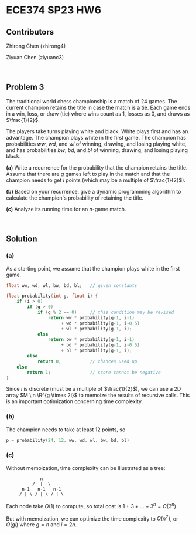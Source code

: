 # ECE374 SP23 HW6

## Contributors

Zhirong Chen (zhirong4)

Ziyuan Chen (ziyuanc3)

<br>

## Problem 3

The traditional world chess championship is a match of 24 games. The current champion retains the title in case the match is a tie. Each game ends in a win, loss, or draw (tie) where wins count as $1$, losses as $0$, and draws as $\frac{1}{2}$.

The players take turns playing white and black. White plays first and has an advantage. The champion plays white in the first game. The champion has probabilities $ww$, $wd$, and $wl$ of winning, drawing, and losing
playing white, and has probabilities $bw$, $bd$, and $bl$ of winning, drawing, and losing playing black.

**(a)** Write a recurrence for the probability that the champion retains the title. Assume that there are $g$ games left to play in the match and that the champion needs to get $i$ points (which may be a multiple of $\frac{1}{2}$).

**(b)** Based on your recurrence, give a dynamic programming algorithm to calculate the champion's probability of retaining the title.

**(c)** Analyze its running time for an $n$-game match.

<br>

## Solution

### **(a)**

As a starting point, we assume that the champion plays white in the first game.

``` cpp
float ww, wd, wl, bw, bd, bl;	// given constants

float probability(int g, float i) {
	if (i > 0)
    	if (g > 0)
			if (g % 2 == 0)		// this condition may be revised
				return ww * probability(g-1, i-1)
					 + wd * probability(g-1, i-0.5)
					 + wl * probability(g-1, i);
			else
				return bw * probability(g-1, i-1)
					 + bd * probability(g-1, i-0.5)
					 + bl * probability(g-1, i);
        else
            return 0;			// chances used up
    else
        return 1;				// score cannot be negative
}
```

Since $i$ is discrete (must be a multiple of $\frac{1}{2}$), we can use a 2D array $M \in \R^{g \times 2i}$ to memoize the results of recursive calls. This is an important optimization concerning time complexity.

### **(b)**

The champion needs to take at least 12 points, so

``` cpp
p = probability(24, 12, ww, wd, wl, bw, bd, bl)
```

### **(c)**

Without memoization, time complexity can be illustrated as a tree:

```
             n
          /  |  \
      n-1   n-1   n-1
     / | \ / | \ / | \
```

Each node take $O(1)$ to compute, so total cost is $1 + 3 + \ldots + 3^n = O(3^n)$

But with memoization, we can optimize the time complexity to $O(n^2)$, or $O(gi)$ where $g = n$ and $i = 2n$.
